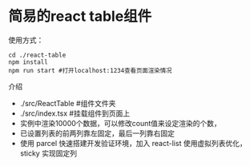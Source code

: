 # 简易的react table组件

使用方式：

```shell
cd ./react-table
npm install
npm run start #打开localhost:1234查看页面渲染情况
```

介绍
- ./src/ReactTable  #组件文件夹
- ./src/index.tsx   #挂载组件到页面上
- 实例中渲染10000个数据，可以修改count值来设定渲染的个数，
- 已设置列表的前两列靠左固定，最后一列靠右固定
- 使用 parcel 快速搭建开发验证环境，加入 react-list 使用虚拟列表优化， sticky 实现固定列
